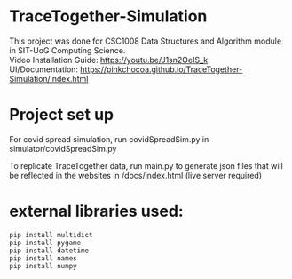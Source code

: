 # TraceTogether-Simulation
This project was done for CSC1008 Data Structures and Algorithm module in SIT-UoG Computing Science. <br>
Video Installation Guide: https://youtu.be/J1sn2OeIS_k <br>
UI/Documentation: https://pinkchocoa.github.io/TraceTogether-Simulation/index.html

# Project set up
For covid spread simulation, run covidSpreadSim.py in simulator/covidSpreadSim.py

To replicate TraceTogether data, run main.py to generate json files that will be reflected in the websites in /docs/index.html (live server required)

# external libraries used:
```
pip install multidict
pip install pygame
pip install datetime
pip install names
pip install numpy
```






